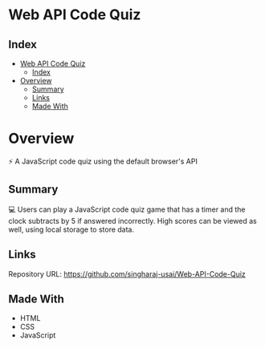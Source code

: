# Web API Code Quiz

## Index
- [Web API Code Quiz](#web-api-code-quiz)
  - [Index](#index)
- [Overview](#overview)
  - [Summary](#summary)
  - [Links](#links)
  - [Made With](#made-with)

# Overview

⚡ A JavaScript code quiz using the default browser's API

## Summary

💻 Users can play a JavaScript code quiz game that has a timer and the clock subtracts by 5 if answered incorrectly. High scores can be viewed as well, using local storage to store data.

## Links

Repository URL: https://github.com/singharaj-usai/Web-API-Code-Quiz

## Made With

* HTML
* CSS
* JavaScript
